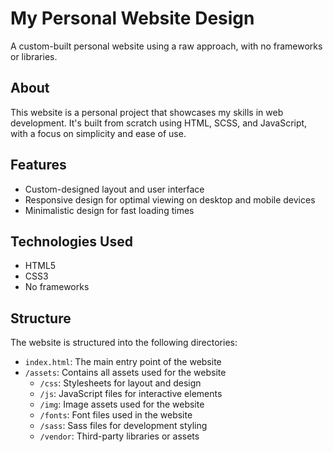 # My Personal Website Design

A custom-built personal website using a raw approach, with no frameworks or libraries.

## About

This website is a personal project that showcases my skills in web development. It's built from scratch using HTML, SCSS, and JavaScript, with a focus on simplicity and ease of use.

## Features

* Custom-designed layout and user interface
* Responsive design for optimal viewing on desktop and mobile devices
* Minimalistic design for fast loading times

## Technologies Used

* HTML5
* CSS3
* No frameworks

## Structure

The website is structured into the following directories:

* `index.html`: The main entry point of the website
* `/assets`: Contains all assets used for the website
	+ `/css`: Stylesheets for layout and design
	+ `/js`: JavaScript files for interactive elements
	+ `/img`: Image assets used for the website
	+ `/fonts`: Font files used in the website
	+ `/sass`: Sass files for development styling
	+ `/vendor`: Third-party libraries or assets
